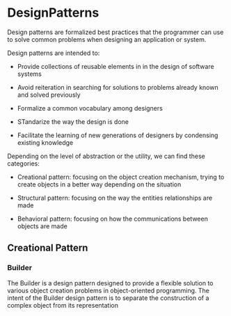 # DesignPatterns

Design patterns are formalized best practices that the programmer can use to solve common problems when designing an application or system.

Design patterns are intended to:

- Provide collections of reusable elements in in the design of software systems

- Avoid reiteration in searching for solutions to problems already known and solved previously

- Formalize a common vocabulary among designers

- STandarize the way the design is done

- Facilitate the learning of new generations of designers by condensing existing knowledge

Depending on the level of abstraction or the utility, we can find these categories:

- Creational pattern: focusing on the object creation mechanism, trying to create objects in a better way depending on the situation

- Structural pattern: focusing on the way the entities relationships are made

- Behavioral pattern: focusing on how the communications between objects are made

## Creational Pattern

### Builder

The Builder is a design pattern designed to provide a flexible solution to various object creation problems in object-oriented programming. The intent of the Builder design pattern is to separate the construction of a complex object from its representation
